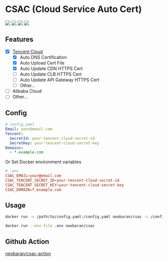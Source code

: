 # CSAC (Cloud Service Auto Cert)

[![](https://img.shields.io/github/release/neobaran/csac.svg?logo=github&style=flat-square)](https://github.com/neobaran/csac/releases/latest)
![](https://img.shields.io/github/go-mod/go-version/neobaran/csac?style=flat-square)
![](https://img.shields.io/github/workflow/status/neobaran/csac/release?style=flat-square)
[![](https://img.shields.io/github/license/neobaran/csac?style=flat-square)](https://github.com/neobaran/csac/blob/master/LICENSE)

## Features

- [x] [Tencent Cloud](https://cloud.tencent.com/)
  - [x] Auto DNS Certification
  - [x] Auto Upload Cert File
  - [x] Auto Update CDN HTTPS Cert
  - [ ] Auto Update CLB HTTPS Cert
  - [ ] Auto Update API Gateway HTTPS Cert
  - [ ] Other...
- [ ] Alibaba Cloud
- [ ] Other...

## Config

```yaml
# config.yaml
Email: your@email.com
Tencent:
  SecretId: your-tencent-cloud-secret-id
  SecretKey: your-tencent-cloud-secret-key
Domains:
  - *.example.com
```

Or Set Docker environment variables

```conf
# .env
CSAC_EMAIL=your@email.com
CSAC_TENCENT_SECRET_ID=your-tencent-cloud-secret-id
CSAC_TENCENT_SECRET_KEY=your-tencent-cloud-secret-key
CSAC_DOMAIN=*.example.com
```

## Usage

```sh
docker run -v /path/to/config.yaml:/config.yaml neobaran/csac -c /config.yaml
```

```sh
docker run --env-file .env neobaran/csac
```

## Github Action

[neobaran/csac-action](https://github.com/neobaran/csac-action)